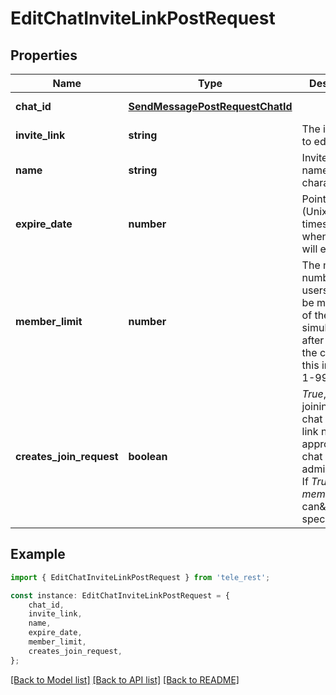 # EditChatInviteLinkPostRequest


## Properties

Name | Type | Description | Notes
------------ | ------------- | ------------- | -------------
**chat_id** | [**SendMessagePostRequestChatId**](SendMessagePostRequestChatId.md) |  | [default to undefined]
**invite_link** | **string** | The invite link to edit | [default to undefined]
**name** | **string** | Invite link name; 0-32 characters | [optional] [default to undefined]
**expire_date** | **number** | Point in time (Unix timestamp) when the link will expire | [optional] [default to undefined]
**member_limit** | **number** | The maximum number of users that can be members of the chat simultaneously after joining the chat via this invite link; 1-99999 | [optional] [default to undefined]
**creates_join_request** | **boolean** | *True*, if users joining the chat via the link need to be approved by chat administrators. If *True*, *member\\_limit* can\&#39;t be specified | [optional] [default to undefined]

## Example

```typescript
import { EditChatInviteLinkPostRequest } from 'tele_rest';

const instance: EditChatInviteLinkPostRequest = {
    chat_id,
    invite_link,
    name,
    expire_date,
    member_limit,
    creates_join_request,
};
```

[[Back to Model list]](../README.md#documentation-for-models) [[Back to API list]](../README.md#documentation-for-api-endpoints) [[Back to README]](../README.md)
